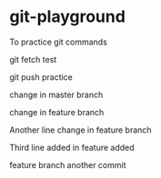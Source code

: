 # git-playground
To practice git commands

git fetch test

git push practice

change in master branch

change in feature branch

Another line change in feature branch

Third line added in feature added

feature branch another commit